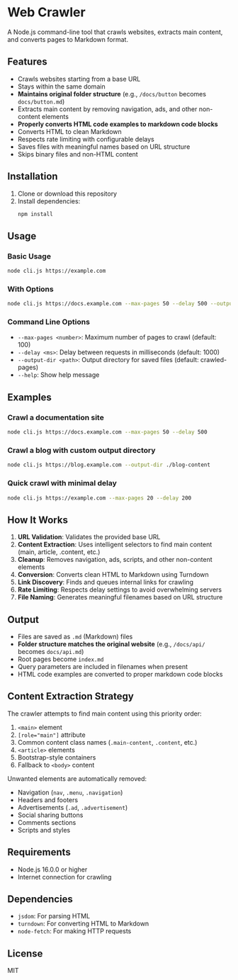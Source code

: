 # Web Crawler

A Node.js command-line tool that crawls websites, extracts main content, and converts pages to Markdown format.

## Features

- Crawls websites starting from a base URL
- Stays within the same domain
- **Maintains original folder structure** (e.g., `/docs/button` becomes `docs/button.md`)
- Extracts main content by removing navigation, ads, and other non-content elements
- **Properly converts HTML code examples to markdown code blocks**
- Converts HTML to clean Markdown
- Respects rate limiting with configurable delays
- Saves files with meaningful names based on URL structure
- Skips binary files and non-HTML content

## Installation

1. Clone or download this repository
2. Install dependencies:
   ```bash
   npm install
   ```

## Usage

### Basic Usage
```bash
node cli.js https://example.com
```

### With Options
```bash
node cli.js https://docs.example.com --max-pages 50 --delay 500 --output-dir ./documentation
```

### Command Line Options

- `--max-pages <number>`: Maximum number of pages to crawl (default: 100)
- `--delay <ms>`: Delay between requests in milliseconds (default: 1000)
- `--output-dir <path>`: Output directory for saved files (default: crawled-pages)
- `--help`: Show help message

## Examples

### Crawl a documentation site
```bash
node cli.js https://docs.example.com --max-pages 50 --delay 500
```

### Crawl a blog with custom output directory
```bash
node cli.js https://blog.example.com --output-dir ./blog-content
```

### Quick crawl with minimal delay
```bash
node cli.js https://example.com --max-pages 20 --delay 200
```

## How It Works

1. **URL Validation**: Validates the provided base URL
2. **Content Extraction**: Uses intelligent selectors to find main content (main, article, .content, etc.)
3. **Cleanup**: Removes navigation, ads, scripts, and other non-content elements
4. **Conversion**: Converts clean HTML to Markdown using Turndown
5. **Link Discovery**: Finds and queues internal links for crawling
6. **Rate Limiting**: Respects delay settings to avoid overwhelming servers
7. **File Naming**: Generates meaningful filenames based on URL structure

## Output

- Files are saved as `.md` (Markdown) files
- **Folder structure matches the original website** (e.g., `/docs/api/` becomes `docs/api.md`)
- Root pages become `index.md`
- Query parameters are included in filenames when present
- HTML code examples are converted to proper markdown code blocks

## Content Extraction Strategy

The crawler attempts to find main content using this priority order:

1. `<main>` element
2. `[role="main"]` attribute
3. Common content class names (`.main-content`, `.content`, etc.)
4. `<article>` elements
5. Bootstrap-style containers
6. Fallback to `<body>` content

Unwanted elements are automatically removed:
- Navigation (`nav`, `.menu`, `.navigation`)
- Headers and footers
- Advertisements (`.ad`, `.advertisement`)
- Social sharing buttons
- Comments sections
- Scripts and styles

## Requirements

- Node.js 16.0.0 or higher
- Internet connection for crawling

## Dependencies

- `jsdom`: For parsing HTML
- `turndown`: For converting HTML to Markdown
- `node-fetch`: For making HTTP requests

## License

MIT
